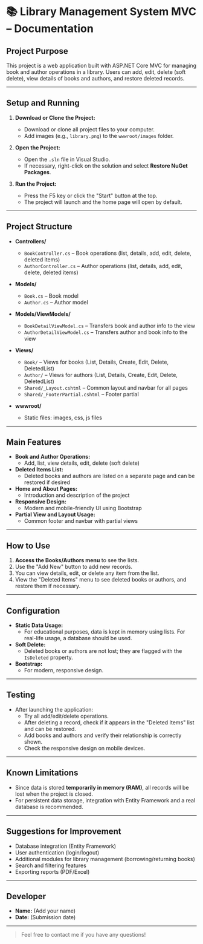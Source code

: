 ﻿# 📚 Library Management System MVC – Documentation

## Project Purpose

This project is a web application built with ASP.NET Core MVC for managing book and author operations in a library. Users can add, edit, delete (soft delete), view details of books and authors, and restore deleted records.

---

## Setup and Running

1. **Download or Clone the Project:**
   - Download or clone all project files to your computer.
   - Add images (e.g., `library.png`) to the `wwwroot/images` folder.

2. **Open the Project:**
   - Open the `.sln` file in Visual Studio.
   - If necessary, right-click on the solution and select **Restore NuGet Packages**.

3. **Run the Project:**
   - Press the F5 key or click the "Start" button at the top.
   - The project will launch and the home page will open by default.

---

## Project Structure

- **Controllers/**  
  - `BookController.cs` – Book operations (list, details, add, edit, delete, deleted items)
  - `AuthorController.cs` – Author operations (list, details, add, edit, delete, deleted items)

- **Models/**  
  - `Book.cs` – Book model
  - `Author.cs` – Author model

- **Models/ViewModels/**  
  - `BookDetailViewModel.cs` – Transfers book and author info to the view
  - `AuthorDetailViewModel.cs` – Transfers author and book info to the view

- **Views/**  
  - `Book/` – Views for books (List, Details, Create, Edit, Delete, DeletedList)
  - `Author/` – Views for authors (List, Details, Create, Edit, Delete, DeletedList)
  - `Shared/_Layout.cshtml` – Common layout and navbar for all pages
  - `Shared/_FooterPartial.cshtml` – Footer partial

- **wwwroot/**  
  - Static files: images, css, js files

---

## Main Features

- **Book and Author Operations:**  
  - Add, list, view details, edit, delete (soft delete)
- **Deleted Items List:**  
  - Deleted books and authors are listed on a separate page and can be restored if desired
- **Home and About Pages:**  
  - Introduction and description of the project
- **Responsive Design:**  
  - Modern and mobile-friendly UI using Bootstrap
- **Partial View and Layout Usage:**  
  - Common footer and navbar with partial views

---

## How to Use

1. **Access the Books/Authors menu** to see the lists.
2. Use the "Add New" button to add new records.
3. You can view details, edit, or delete any item from the list.
4. View the "Deleted Items" menu to see deleted books or authors, and restore them if necessary.

---

## Configuration

- **Static Data Usage:**  
  - For educational purposes, data is kept in memory using lists. For real-life usage, a database should be used.
- **Soft Delete:**  
  - Deleted books or authors are not lost; they are flagged with the `IsDeleted` property.
- **Bootstrap:**  
  - For modern, responsive design.

---

## Testing

- After launching the application:
  - Try all add/edit/delete operations.
  - After deleting a record, check if it appears in the "Deleted Items" list and can be restored.
  - Add books and authors and verify their relationship is correctly shown.
  - Check the responsive design on mobile devices.

---

## Known Limitations

- Since data is stored **temporarily in memory (RAM)**, all records will be lost when the project is closed.
- For persistent data storage, integration with Entity Framework and a real database is recommended.

---

## Suggestions for Improvement

- Database integration (Entity Framework)
- User authentication (login/logout)
- Additional modules for library management (borrowing/returning books)
- Search and filtering features
- Exporting reports (PDF/Excel)

---

## Developer

- **Name:** (Add your name)
- **Date:** (Submission date)

---

> Feel free to contact me if you have any questions!
